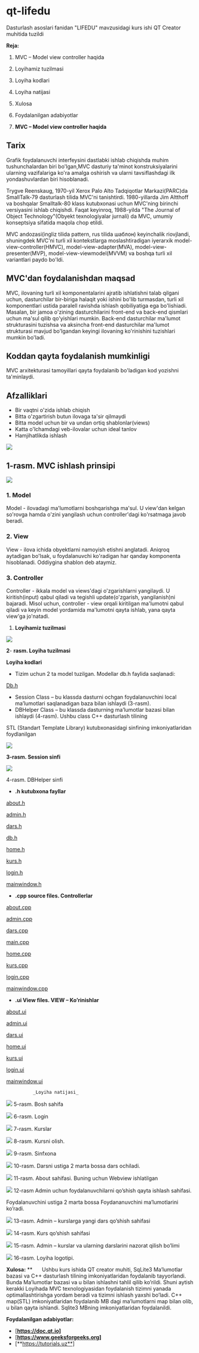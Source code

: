 # qt-lifedu
Dasturlash asoslari fanidan "LIFEDU" mavzusidagi kurs ishi QT Creator muhitida tuzildi

**Reja:**

1. MVC – Model view controller  haqida
2. Loyihamiz tuzilmasi
3. Loyiha kodlari
4. Loyiha natijasi
5. Xulosa
6. Foydalanilgan adabiyotlar





1. **MVC – Model view controller  haqida**
## **Tarix**
Grafik foydalanuvchi interfeysini dastlabki ishlab chiqishda muhim tushunchalardan biri bo'lgan,MVC dasturiy ta'minot konstruksiyalarini ularning vazifalariga ko'ra amalga oshirish va ularni tavsiflashdagi ilk yondashuvlardan biri hisoblanadi.

Trygve Reenskaug, 1970-yil Xerox Palo Alto Tadqiqotlar Markazi(PARC)da SmallTalk-79 dasturlash tilida MVC'ni tanishtirdi. 1980-yillarda Jim Altthoff va boshqalar Smalltalk-80 klass kutubxonasi uchun MVC'ning birinchi versiyasini ishlab chiqishdi. Faqat keyinroq, 1988-yilda "The Journal of Object Technology"(Obyekt texnologiyalar jurnali) da MVC, umumiy konseptsiya sifatida maqola chop etildi.

MVC andozasi(ingliz tilida pattern, rus tilida шаблон) keyinchalik riovjlandi, shuningdek MVC'ni turli xil kontekstlarga moslashtiradigan iyerarxik model-view-controller(HMVC), model-view-adapter(MVA), model-view-presenter(MVP), model-view-viewmodel(MVVM) va boshqa  turli xil variantlari paydo bo'ldi.

## **MVC'dan foydalanishdan maqsad**
MVC, ilovaning turli xil komponentalarini ajratib ishlatishni talab qilgani uchun, dasturchilar bir-biriga halaqit yoki ishini bo'lib turmasdan, turli xil komponentlari ustida paralell ravishda ishlash qobiliyatiga ega bo'lishiadi. Masalan, bir jamoa o'zining dasturchilarini front-end va back-end qismlari uchun ma'sul qilib qo'yishlari mumkin. Back-end dasturchilar ma'lumot strukturasini tuzishsa va aksincha front-end dasturchilar ma'lumot strukturasi mavjud bo'lgandan keyingi ilovaning ko'rinishini tuzishlari mumkin bo'ladi.

## **Koddan qayta foydalanish mumkinligi**
MVC arxitekturasi tamoyillari qayta foydalanib bo'ladigan kod yozishni ta'minlaydi.

## **Afzalliklari**
- Bir vaqtni o'zida ishlab chiqish
- Bitta o'zgartirish butun ilovaga ta'sir qilmaydi
- Bitta model uchun bir va undan ortiq shablonlar(views)
- Katta o'lchamdagi veb-ilovalar uchun ideal tanlov
- Hamjihatlikda ishlash

![](assets/images/Aspose.Words.309febe3-4476-44f3-82ba-72644b7c972b.003.jpeg)
## **1-rasm. MVC ishlash prinsipi**



![](assets/images/Aspose.Words.309febe3-4476-44f3-82ba-72644b7c972b.004.png)

### **1. Model**
Model - ilovadagi ma'lumotlarni boshqarishga ma'sul. U view'dan kelgan so'rovga hamda o'zini yangilash uchun controller'dagi ko'rsatmaga javob beradi.

### **2. View**
View - ilova ichida obyektlarni namoyish etishni anglatadi. Aniqroq aytadigan bo'lsak, u foydalanuvchi ko'radigan har qanday komponenta hisoblanadi. Oddiygina shablon deb ataymiz.

### **3. Controller**
Controller - ikkala model va views'dagi o'zgarishlarni yangilaydi. U kiritish(input) qabul qiladi va tegishli update(o'zgarish, yangilanish)ni bajaradi. Misol uchun, controller - view orqali kiritilgan ma'lumotni qabul qiladi va keyin model yordamida ma'lumotni qayta ishlab, yana qayta view'ga jo'natadi.

1. **Loyihamiz tuzilmasi**

![](assets/images/Aspose.Words.309febe3-4476-44f3-82ba-72644b7c972b.005.png)

**2**- **rasm. Loyiha tuzilmasi**

**Loyiha kodlari**

- Tizim uchun 2 ta model tuzilgan. Modellar db.h faylida saqlanadi:

[Db.h](https://github.com/EsanovOtabek/qt-lifedu/blob/main/db.h)

- Session Class – bu klassda dasturni ochgan foydalanuvchini local ma’lumotlari saqlanadigan baza bilan ishlaydi (3-rasm).
- DBHelper Class – bu klassda dasturning ma’lumotlar bazasi bilan ishlaydi (4-rasm). Ushbu class C++ dasturlash tilining

 STL (Standart Template Library) kutubxonasidagi <map> sinfining imkoniyatlaridan foydlanilgan

	

![](assets/images/Aspose.Words.309febe3-4476-44f3-82ba-72644b7c972b.006.png)

**3-rasm. Session sinfi**



![](assets/images/Aspose.Words.309febe3-4476-44f3-82ba-72644b7c972b.007.png)

4-rasm. DBHelper sinfi



- **.h kutubxona fayllar**

[about.h](https://github.com/EsanovOtabek/qt-lifedu/blob/main/about.h "about.h")  

[admin.h](https://github.com/EsanovOtabek/qt-lifedu/blob/main/admin.h "admin.h") 

[dars.h](https://github.com/EsanovOtabek/qt-lifedu/blob/main/dars.h "dars.h")

[db.h](https://github.com/EsanovOtabek/qt-lifedu/blob/main/db.h "db.h") 

[home.h](https://github.com/EsanovOtabek/qt-lifedu/blob/main/home.h "home.h")

[kurs.h](https://github.com/EsanovOtabek/qt-lifedu/blob/main/kurs.h "kurs.h")

[login.h](https://github.com/EsanovOtabek/qt-lifedu/blob/main/login.h "login.h")

[mainwindow.h](https://github.com/EsanovOtabek/qt-lifedu/blob/main/mainwindow.h "mainwindow.h") 


- **.cpp source files. Controllerlar**

[about.cpp](https://github.com/EsanovOtabek/qt-lifedu/blob/main/about.cpp)

[admin.cpp](https://github.com/EsanovOtabek/qt-lifedu/blob/main/admin.cpp)

[dars.cpp](https://github.com/EsanovOtabek/qt-lifedu/blob/main/dars.cpp)

[main.cpp](https://github.com/EsanovOtabek/qt-lifedu/blob/main/db.cpp)

[home.cpp](https://github.com/EsanovOtabek/qt-lifedu/blob/main/home.cpp)

[kurs.cpp](https://github.com/EsanovOtabek/qt-lifedu/blob/main/kurs.cpp)

[login.cpp](https://github.com/EsanovOtabek/qt-lifedu/blob/main/login.cpp)

[mainwindow.cpp](https://github.com/EsanovOtabek/qt-lifedu/blob/main/mainwindow.cpp)

- **.ui View files. VIEW – Ko’rinishlar**

[about.ui](https://github.com/EsanovOtabek/qt-lifedu/blob/main/about.ui)

[admin.ui](https://github.com/EsanovOtabek/qt-lifedu/blob/main/admin.ui)

[dars.ui](https://github.com/EsanovOtabek/qt-lifedu/blob/main/dars.ui)

[home.ui](https://github.com/EsanovOtabek/qt-lifedu/blob/main/home.ui)

[kurs.ui](https://github.com/EsanovOtabek/qt-lifedu/blob/main/kurs.ui)

[login.ui](https://github.com/EsanovOtabek/qt-lifedu/blob/main/login.ui)

[mainwindow.ui](https://github.com/EsanovOtabek/qt-lifedu/blob/main/mainwindow.ui) 

              _Loyiha natijasi_

![](assets/images/Aspose.Words.309febe3-4476-44f3-82ba-72644b7c972b.008.png)
5-rasm. Bosh sahifa



![](assets/images/Aspose.Words.309febe3-4476-44f3-82ba-72644b7c972b.008.png)
6-rasm. Login



![](assets/images/Aspose.Words.309febe3-4476-44f3-82ba-72644b7c972b.008.png)
7-rasm. Kurslar



![](assets/images/Aspose.Words.309febe3-4476-44f3-82ba-72644b7c972b.008.png)
8-rasm. Kursni olish.



![](assets/images/Aspose.Words.309febe3-4476-44f3-82ba-72644b7c972b.008.png)
9-rasm. Sinfxona



![](assets/images/Aspose.Words.309febe3-4476-44f3-82ba-72644b7c972b.008.png)
10-rasm. Darsni ustiga 2 marta bossa dars ochiladi.



![](assets/images/Aspose.Words.309febe3-4476-44f3-82ba-72644b7c972b.008.png)
11-rasm. About sahifasi. Buning uchun Webview ishlatilgan



![](assets/images/Aspose.Words.309febe3-4476-44f3-82ba-72644b7c972b.008.png)
12-rasm Admin uchun foydalanuvchilarni qo’shish qayta ishlash sahifasi.



Foydalanuvchini ustiga 2 marta bossa Foydananuvchini ma’lumotlarini ko’radi.

![](assets/images/Aspose.Words.309febe3-4476-44f3-82ba-72644b7c972b.008.png)
13-rasm. Admin – kurslarga yangi dars qo’shish sahifasi



![](assets/images/Aspose.Words.309febe3-4476-44f3-82ba-72644b7c972b.008.png)
14-rasm. Kurs qo’shish sahifasi



![](assets/images/Aspose.Words.309febe3-4476-44f3-82ba-72644b7c972b.009.png)
15-rasm. Admin – kurslar va ularning darslarini nazorat qilish bo’limi



![](assets/images/Aspose.Words.309febe3-4476-44f3-82ba-72644b7c972b.010.png)
16-rasm. Loyiha logotipi.



**Xulosa:**
**
`	`Ushbu kurs ishida QT creator muhiti, SqLite3 Ma’lumotlar bazasi va C++ dasturlash tilining imkoniyatlaridan foydalanib tayyorlandi. Bunda Ma’lumotlar bazasi va u bilan ishlashni tahlil qilib ko’rildi. Shuni aytish kerakki Loyihada MVC texnologiyasidan foydalanish tizimni yanada optimallashtirishga yordam beradi va tizimni ishlash yaxshi bo’ladi. C++ map(STL) imkoniyatlaridan foydalanib MB dagi ma’lumotlarni map bilan olib, u bilan qayta ishlandi. Sqlite3 MBning imkoniyatlaridan foydalanildi.



**Foydalanilgan adabiyotlar:**

- [**https://doc.qt.io]** 
- [**https://www.geeksforgeeks.org]** 
- [**https://tutorials.uz**]
